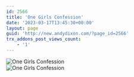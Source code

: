```yaml
---
id: 2566
title: 'One Girls Confession'
date: '2023-03-17T13:45:30+00:00'
layout: page
guid: 'http://new.andydixon.com/?page_id=2566'
trx_addons_post_views_count:
    - '1'
---
```


![One Girls Confession](https://i0.wp.com/assets.g8x2.ldn.idrivee2-23.com/posters/One%20Girls%20Confession%2001.jpg?w=1200&ssl=1 "One Girls Confession")  
![One Girls Confession](https://i0.wp.com/assets.g8x2.ldn.idrivee2-23.com/posters/One%20Girls%20Confession%2002.jpg?w=1200&ssl=1 "One Girls Confession")
